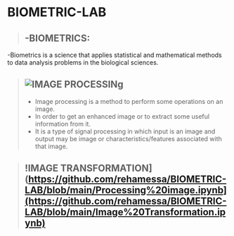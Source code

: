 # BIOMETRIC-LAB
>## -BIOMETRICS:
-Biometrics is a science that applies statistical and mathematical methods to data analysis problems in the biological sciences.
> ## ![IMAGE PROCESSINg](https://github.com/rehamessa/BIOMETRIC-LAB/blob/main/Processing%20image.ipynb)
>* Image processing is a method to perform some operations on an image.
>* In order to get an enhanced image or to extract some useful information from it.
>* It is a type of signal processing in which input is an image and output may be image or
characteristics/features associated with that image.

>## !IMAGE TRANSFORMATION](https://github.com/rehamessa/BIOMETRIC-LAB/blob/main/Processing%20image.ipynb](https://github.com/rehamessa/BIOMETRIC-LAB/blob/main/Image%20Transformation.ipynb)
